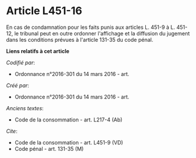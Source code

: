 # Article L451-16

En cas de condamnation pour les faits punis aux articles L. 451-9 à L. 451-12, le tribunal peut en outre ordonner l'affichage
et la diffusion du jugement dans les conditions prévues à l'article 131-35 du code pénal.

**Liens relatifs à cet article**

_Codifié par_:

  - Ordonnance n°2016-301 du 14 mars 2016 - art.

_Créé par_:

  - Ordonnance n°2016-301 du 14 mars 2016 - art.

_Anciens textes_:

  - Code de la consommation - art. L217-4 (Ab)

_Cite_:

  - Code de la consommation - art. L451-9 (VD)
  - Code pénal - art. 131-35 (M)
